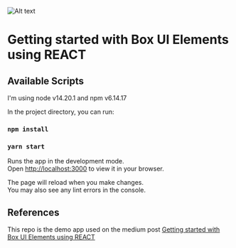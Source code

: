 ![Alt text](public/box-react-image.png?raw=true "Title")

# Getting started with Box UI Elements using REACT

## Available Scripts

I'm using node v14.20.1 and npm v6.14.17

In the project directory, you can run:

### `npm install`
### `yarn start`

Runs the app in the development mode.\
Open [http://localhost:3000](http://localhost:3000) to view it in your browser.

The page will reload when you make changes.\
You may also see any lint errors in the console.

## References

This repo is the demo app used on the medium post
[Getting started with Box UI Elements using REACT](https://barbosa-rmv.medium.com/getting-started-with-box-ui-elements-using-react-dfa1dffb4e12)